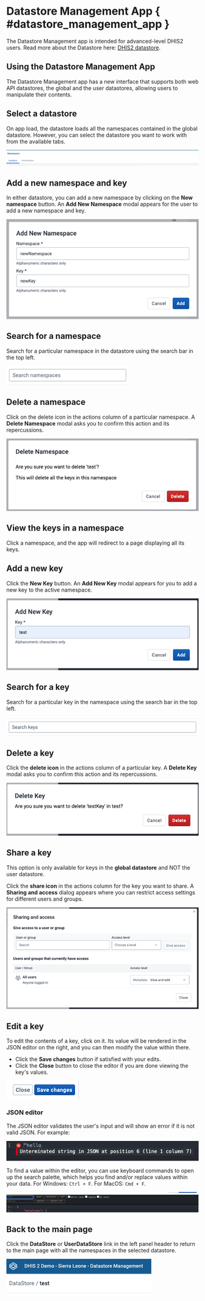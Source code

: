 # Datastore Management App  { #datastore_management_app } 

The Datastore Management app is intended for advanced-level DHIS2 users. Read more about the Datastore here: [DHIS2 datastore](https://docs.dhis2.org/en/develop/using-the-api/dhis-core-version-master/data-store.html).

## Using the Datastore Management App
The Datastore Management app has a new interface that supports both web API datastores, the global and the user datastores, allowing users to manipulate their contents.  

## Select a datastore
On app load, the datastore loads all the namespaces contained in the global datastore. However, you can select the datastore you want to work with from the available tabs.

![](resources/images/datastore_management/datastore_tabs.png)

## Add a new namespace and key
In either datastore, you can add a new namespace by clicking on the **New namespace** button. An **Add New Namespace** modal appears for the user to add a new namespace and key.

![](resources/images/datastore_management/new_namespace_modal.png)

## Search for a namespace
Search for a particular namespace in the datastore using the search bar in the top left.

![](resources/images/datastore_management/search_namespaces.png)

## Delete a namespace
Click on the delete icon in the actions column of a particular namespace. A **Delete Namespace** modal asks you to confirm this action and its repercussions.

![](resources/images/datastore_management/delete_namespace_modal.png)

## View the keys in a namespace
Click a namespace, and the app will redirect to a page displaying all its keys.  

## Add a new key
Click the **New Key** button. An **Add New Key** modal appears for you to add a new key to the active namespace.

![](resources/images/datastore_management/new_key_modal.png)

## Search for a key
Search for a particular key in the namespace using the search bar in the top left.

![](resources/images/datastore_management/search_keys.png)

## Delete a key
Click the **delete icon** in the actions column of a particular key. A **Delete Key** modal asks you to confirm this action and its repercussions.

![](resources/images/datastore_management/delete_key_modal.png)

## Share a key
This option is only available for keys in the **global datastore** and NOT the user datastore.

Click the **share icon** in the actions column for the key you want to share. A **Sharing and access** dialog appears where you can restrict access settings for different users and groups.

![](resources/images/datastore_management/sharing_dialog.png)

## Edit a key
To edit the contents of a key, click on it. Its value will be rendered in the JSON editor on the right, and you can then modify the value within there.

- Click the **Save changes** button if satisfied with your edits.
- Click the **Close** button to close the editor if you are done viewing the key's values.

![](resources/images/datastore_management/editor_buttons.png)

### JSON editor
The JSON editor validates the user's input and will show an error if it is not valid JSON. For example:

![](resources/images/datastore_management/editor_error.png)

To find a value within the editor, you can use keyboard commands to open up the search palette, which helps you find and/or replace values within your data. For Windows: ```Ctrl + F```. For MacOS: ```Cmd + F```.

![](resources/images/datastore_management/search_palette.png)

## Back to the main page
Click the **DataStore** or **UserDataStore** link in the left panel header to return to the main page with all the namespaces in the selected datastore. 

![](resources/images/datastore_management/datastore_link.png)

